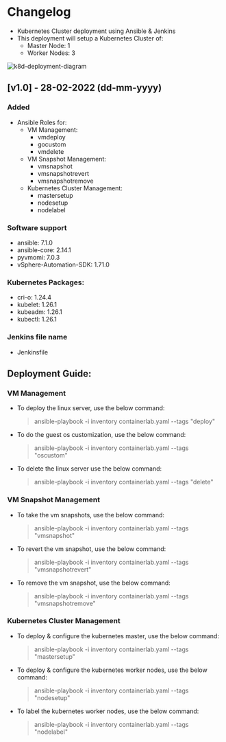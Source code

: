 # Changelog
- Kubernetes Cluster deployment using Ansible & Jenkins
- This deployment will setup a Kubernetes Cluster of:
  - Master Node: 1
  - Worker Nodes: 3

![k8d-deployment-diagram](https://user-images.githubusercontent.com/1809177/221905263-ed62dbde-7983-46f8-ad0d-fb490dc168eb.png)


## [v1.0] - 28-02-2022 (dd-mm-yyyy)

### Added
  - Ansible Roles for:
    - VM Management:
      - vmdeploy
      - gocustom
      - vmdelete
    - VM Snapshot Management:
      - vmsnapshot
      - vmsnapshotrevert
      - vmsnapshotremove
    - Kubernetes Cluster Management:
      - mastersetup
      - nodesetup
      - nodelabel

### Software support
  - ansible: 7.1.0
  - ansible-core: 2.14.1
  - pyvmomi: 7.0.3
  - vSphere-Automation-SDK: 1.71.0

### Kubernetes Packages:
  - cri-o:   1.24.4
  - kubelet: 1.26.1
  - kubeadm: 1.26.1
  - kubectl: 1.26.1

### Jenkins file name
  - Jenkinsfile

## Deployment Guide:

### VM Management
- To deploy the linux server, use the below command:

  > ansible-playbook -i inventory containerlab.yaml --tags "deploy"

- To do the guest os customization, use the below command:

  > ansible-playbook -i inventory containerlab.yaml --tags "oscustom"

- To delete the linux server use the below command:

  > ansible-playbook -i inventory containerlab.yaml --tags "delete"

### VM Snapshot Management
- To take the vm snapshots, use the below command:

  > ansible-playbook -i inventory containerlab.yaml --tags "vmsnapshot"

- To revert the vm snapshot, use the below command:

  > ansible-playbook -i inventory containerlab.yaml --tags "vmsnapshotrevert"

- To remove the vm snapshot, use the below command:

  > ansible-playbook -i inventory containerlab.yaml --tags "vmsnapshotremove"

### Kubernetes Cluster Management
- To deploy & configure the kubernetes master, use the below command:

  > ansible-playbook -i inventory containerlab.yaml --tags "mastersetup"

- To deploy & configure the kubernetes worker nodes, use the below command:

  > ansible-playbook -i inventory containerlab.yaml --tags "nodesetup"

- To label the kubernetes worker nodes, use the below command:

  > ansible-playbook -i inventory containerlab.yaml --tags "nodelabel"
